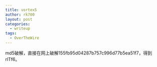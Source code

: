 ```yaml
---
title: vortex5
author: rk700
layout: post
categories:
  - writeup
tags:
  - OverTheWire
---
```

md5破解，直接在网上破解155fb95d04287b757c996d77b5ea51f7，得到rlTf6。